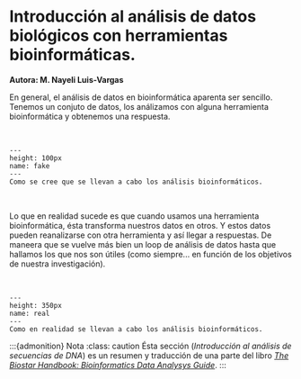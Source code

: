 # Introducción al análisis de datos biológicos con herramientas bioinformáticas.
**Autora: M. Nayeli Luis-Vargas**

En general, el análisis de datos en bioinformática aparenta ser sencillo. Tenemos un conjuto de datos, los análizamos con alguna herramienta bioinformática y obtenemos una respuesta.

<br>

```{figure} images/intro_analisis_bioinfo/fake_bioinformatics.png
---
height: 100px
name: fake
---
Como se cree que se llevan a cabo los análisis bioinformáticos.
```
<br>

Lo que en realidad sucede es que cuando usamos una herramienta bioinformática, ésta transforma nuestros datos en otros. Y estos datos pueden reanalizarse con otra herramienta y así llegar a respuestas. De maneera que se vuelve más bien un loop de análisis de datos hasta que hallamos los que nos son útiles (como siempre... en función de los objetivos de nuestra investigación).

<br>

```{figure} images/intro_analisis_bioinfo/real-bioinformatics.png
---
height: 350px
name: real
---
Como en realidad se llevan a cabo los análisis bioinformáticos.
```

:::{admonition} Nota
:class: caution
Ésta sección (*Introducción al análisis de secuencias de DNA*) es un resumen y traducción de una parte del libro <a href = "https://www.biostarhandbook.com/ming-tangs-guide-to-chip-seq-analysis.html">*The Biostar Handbook: Bioinformatics Data Analysys Guide*</a>. 
:::